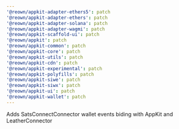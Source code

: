 ```yaml
---
'@reown/appkit-adapter-ethers5': patch
'@reown/appkit-adapter-ethers': patch
'@reown/appkit-adapter-solana': patch
'@reown/appkit-adapter-wagmi': patch
'@reown/appkit-scaffold-ui': patch
'@reown/appkit': patch
'@reown/appkit-common': patch
'@reown/appkit-core': patch
'@reown/appkit-utils': patch
'@reown/appkit-cdn': patch
'@reown/appkit-experimental': patch
'@reown/appkit-polyfills': patch
'@reown/appkit-siwe': patch
'@reown/appkit-siwx': patch
'@reown/appkit-ui': patch
'@reown/appkit-wallet': patch
---
```


Adds SatsConnectConnector wallet events biding with AppKit and LeatherConnector
